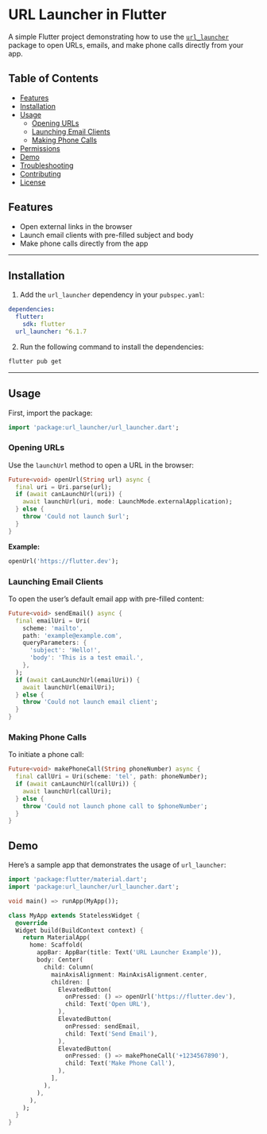 

# URL Launcher in Flutter

A simple Flutter project demonstrating how to use the [`url_launcher`](https://pub.dev/packages/url_launcher) package to open URLs, emails, and make phone calls directly from your app.

## Table of Contents
- [Features](#features)
- [Installation](#installation)
- [Usage](#usage)
  - [Opening URLs](#opening-urls)
  - [Launching Email Clients](#launching-email-clients)
  - [Making Phone Calls](#making-phone-calls)
- [Permissions](#permissions)
- [Demo](#demo)
- [Troubleshooting](#troubleshooting)
- [Contributing](#contributing)
- [License](#license)

## Features
- Open external links in the browser
- Launch email clients with pre-filled subject and body
- Make phone calls directly from the app

---

## Installation

1. Add the `url_launcher` dependency in your `pubspec.yaml`:

```yaml
dependencies:
  flutter:
    sdk: flutter
  url_launcher: ^6.1.7
```

2. Run the following command to install the dependencies:

```bash
flutter pub get
```

---

## Usage

First, import the package:

```dart
import 'package:url_launcher/url_launcher.dart';
```

### Opening URLs

Use the `launchUrl` method to open a URL in the browser:

```dart
Future<void> openUrl(String url) async {
  final uri = Uri.parse(url);
  if (await canLaunchUrl(uri)) {
    await launchUrl(uri, mode: LaunchMode.externalApplication);
  } else {
    throw 'Could not launch $url';
  }
}
```

**Example:**

```dart
openUrl('https://flutter.dev');
```

### Launching Email Clients

To open the user’s default email app with pre-filled content:

```dart
Future<void> sendEmail() async {
  final emailUri = Uri(
    scheme: 'mailto',
    path: 'example@example.com',
    queryParameters: {
      'subject': 'Hello!',
      'body': 'This is a test email.',
    },
  );
  if (await canLaunchUrl(emailUri)) {
    await launchUrl(emailUri);
  } else {
    throw 'Could not launch email client';
  }
}
```

### Making Phone Calls

To initiate a phone call:

```dart
Future<void> makePhoneCall(String phoneNumber) async {
  final callUri = Uri(scheme: 'tel', path: phoneNumber);
  if (await canLaunchUrl(callUri)) {
    await launchUrl(callUri);
  } else {
    throw 'Could not launch phone call to $phoneNumber';
  }
}
```


## Demo

Here’s a sample app that demonstrates the usage of `url_launcher`:

```dart
import 'package:flutter/material.dart';
import 'package:url_launcher/url_launcher.dart';

void main() => runApp(MyApp());

class MyApp extends StatelessWidget {
  @override
  Widget build(BuildContext context) {
    return MaterialApp(
      home: Scaffold(
        appBar: AppBar(title: Text('URL Launcher Example')),
        body: Center(
          child: Column(
            mainAxisAlignment: MainAxisAlignment.center,
            children: [
              ElevatedButton(
                onPressed: () => openUrl('https://flutter.dev'),
                child: Text('Open URL'),
              ),
              ElevatedButton(
                onPressed: sendEmail,
                child: Text('Send Email'),
              ),
              ElevatedButton(
                onPressed: () => makePhoneCall('+1234567890'),
                child: Text('Make Phone Call'),
              ),
            ],
          ),
        ),
      ),
    );
  }
}
```

